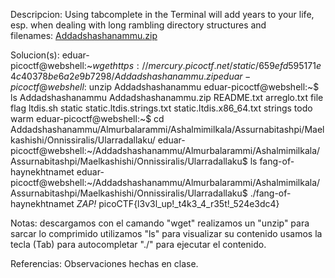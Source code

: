 
Descripcion:
Using tabcomplete in the Terminal will add years to your life, esp. when dealing with long rambling directory structures and filenames: [Addadshashanammu.zip](https://mercury.picoctf.net/static/659efd595171e4c40378be6a2e9b7298/Addadshashanammu.zip)

Solucion(s):
eduar-picoctf@webshell:~$wget https://mercury.picoctf.net/static/659efd595171e4c40378be6a2e9b7298/Addadshashanammu.zip
eduar-picoctf@webshell:~$unzip Addadshashanammu
eduar-picoctf@webshell:~$ ls
Addadshashanammu  Addadshashanammu.zip  README.txt  arreglo.txt  file  flag  ltdis.sh  static  static.ltdis.strings.txt  static.ltdis.x86_64.txt  strings  todo  warm
eduar-picoctf@webshell:~$ cd Addadshashanammu/Almurbalarammi/Ashalmimilkala/Assurnabitashpi/Maelkashishi/Onnissiralis/Ularradallaku/
eduar-picoctf@webshell:~/Addadshashanammu/Almurbalarammi/Ashalmimilkala/Assurnabitashpi/Maelkashishi/Onnissiralis/Ularradallaku$ ls
fang-of-haynekhtnamet
eduar-picoctf@webshell:~/Addadshashanammu/Almurbalarammi/Ashalmimilkala/Assurnabitashpi/Maelkashishi/Onnissiralis/Ularradallaku$ ./fang-of-haynekhtnamet 
*ZAP!* picoCTF{l3v3l_up!_t4k3_4_r35t!_524e3dc4}

Notas:
descargamos con el camando "wget"
realizamos un "unzip" para sarcar lo comprimido
utilizamos "ls" para visualizar su contenido
usamos la tecla (Tab) para autocompletar 
"./" para ejecutar el contenido.

Referencias:
Observaciones hechas en clase.